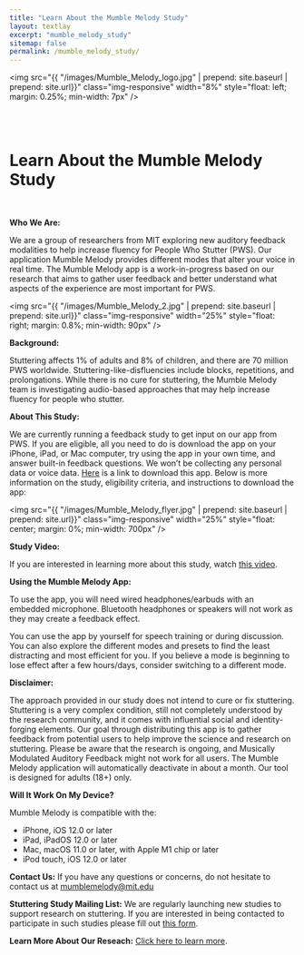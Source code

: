 ```yaml
---
title: "Learn About the Mumble Melody Study"
layout: textlay
excerpt: "mumble_melody_study"
sitemap: false
permalink: /mumble_melody_study/
---
```


<img src="{{ "/images/Mumble_Melody_logo.jpg" | prepend: site.baseurl | prepend: site.url}}" class="img-responsive" width="8%" style="float: left; margin: 0.25%; min-width: 7px" />

<br />
<br />

# Learn About the Mumble Melody Study

<br />

**Who We Are:** 

We are a group of researchers from MIT exploring new auditory feedback modalities to help increase fluency for People Who Stutter (PWS). Our application Mumble Melody provides different modes that alter your voice in real time. 
The Mumble Melody app is a work-in-progress based on our research that aims to gather user feedback and better understand what aspects of the experience are most important for PWS. 

<img src="{{ "/images/Mumble_Melody_2.jpg" | prepend: site.baseurl | prepend: site.url}}" class="img-responsive" width="25%" style="float: right; margin: 0.8%; min-width: 90px" />

**Background:** 

Stuttering affects 1% of adults and 8% of children, and there are 70 million PWS worldwide. Stuttering-like-disfluencies include blocks, repetitions, and prolongations. While there is no cure for stuttering, the Mumble Melody team is investigating audio-based approaches that may help increase fluency for people who stutter.

**About This Study:**

We are currently running a feedback study to get input on our app from PWS. If you are eligible, all you need to do is download the app on your iPhone, iPad, or Mac computer, try using the app in your own time, and answer built-in feedback questions. We won’t be collecting any personal data or voice data. [Here](https://tinyurl.com/mumblemelodyapp) is a link to download this app.
Below is more information on the study, eligibility criteria, and instructions to download the app:

<img src="{{ "/images/Mumble_Melody_flyer.jpg" | prepend: site.baseurl | prepend: site.url}}" class="img-responsive" width="25%" style="float: center; margin: 0%; min-width: 700px" />

**Study Video:**

If you are interested in learning more about this study, watch [this video](https://youtu.be/73SNCY7akoE).

**Using the Mumble Melody App:**

To use the app, you will need wired headphones/earbuds with an embedded microphone. Bluetooth headphones or speakers will not work as they may create a feedback effect.

You can use the app by yourself for speech training or during discussion. You can also explore the different modes and presets to find the least distracting and most efficient for you. If you believe a mode is beginning to lose effect after a few hours/days, consider switching to a different mode.

**Disclaimer:**

The approach provided in our study does not intend to cure or fix stuttering. Stuttering is a very complex condition, still not completely understood by the research community, and it comes with influential social and identity-forging elements. Our goal through distributing this app is to gather feedback from potential users to help improve the science and research on stuttering. Please be aware that the research is ongoing, and Musically Modulated Auditory Feedback might not work for all users. The Mumble Melody application will automatically deactivate in about a month. Our tool is designed for adults (18+) only.

**Will It Work On My Device?**

Mumble Melody is compatible with the: 
- iPhone, iOS 12.0 or later
- iPad, iPadOS 12.0 or later
- Mac, macOS 11.0 or later, with Apple M1 chip or later
- iPod touch, iOS 12.0 or later

**Contact Us:**
If you have any questions or concerns, do not hesitate to contact us at [mumblemelody@mit.edu](mailto:mumblemelody@mit.edu)

**Stuttering Study Mailing List:**
We are regularly launching new studies to support research on stuttering. If you are interested in being contacted to participate in such studies please fill out [this form](https://forms.gle/KbGgLA5xjbnkr46A8).

**Learn More About Our Reseach:**
[Click here to learn more](https://sensein.group/mumble_melody_project/).
